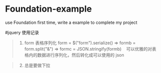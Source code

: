 # Foundation-example
use Foundation first time, write a example to complete my project

#jquery 使用记录
>1. form 表格序列化  form = $("form").serialize()  =>  formb = form.split("&") => formc = JSON.stringify(formb)
    可以优雅的对表格内的数据进行序列化，然后转化成可以使用的 json
    
>2. 总是要做下拉
